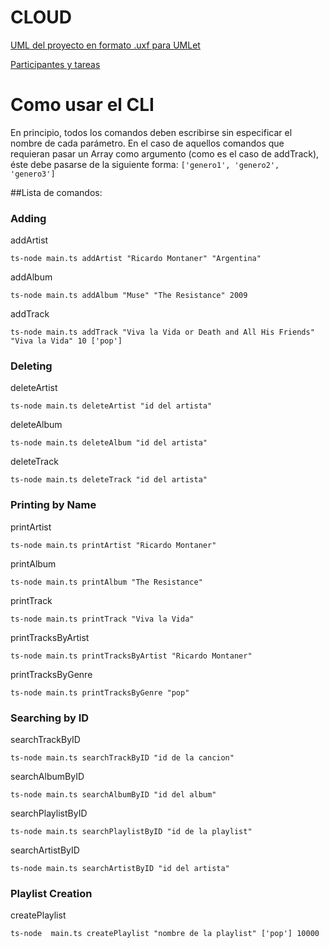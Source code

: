 # CLOUD
[UML del proyecto en formato .uxf para UMLet](https://drive.google.com/open?id=1-2fpGDMqsugofodmgfh4mIQsrTqtYr2h)

[Participantes y tareas](https://docs.google.com/document/d/1oZkZBpJpao1iOtaDj5O7Xel5HWM6COfErh9GmqVyri0)




# Como usar el CLI

En principio, todos los comandos deben escribirse sin especificar el nombre de cada parámetro. En el caso de aquellos comandos que requieran pasar un Array como argumento (como es el caso de addTrack), éste debe pasarse de la siguiente forma: `['genero1', 'genero2', 'genero3']`

##Lista de comandos:

### Adding

addArtist

``ts-node main.ts addArtist "Ricardo Montaner" "Argentina"``

addAlbum

`ts-node main.ts addAlbum "Muse" "The Resistance" 2009`

addTrack

``ts-node main.ts addTrack "Viva la Vida or Death and All His Friends​" "Viva la Vida" 10 ['pop']``

### Deleting

deleteArtist

`ts-node main.ts deleteArtist "id del artista"`

deleteAlbum

`ts-node main.ts deleteAlbum "id del artista"`

deleteTrack

`ts-node main.ts deleteTrack "id del artista"`

### Printing by Name

printArtist

`ts-node main.ts printArtist "Ricardo Montaner"`

printAlbum

`ts-node main.ts printAlbum "The Resistance"`

printTrack

`ts-node main.ts printTrack "Viva la Vida"`

printTracksByArtist

`ts-node main.ts printTracksByArtist "Ricardo Montaner"`

printTracksByGenre

`ts-node main.ts printTracksByGenre "pop"`

### Searching by ID

searchTrackByID

`ts-node main.ts searchTrackByID "id de la cancion"`

searchAlbumByID

`ts-node main.ts searchAlbumByID "id del album"`

searchPlaylistByID

`ts-node main.ts searchPlaylistByID "id de la playlist"`

searchArtistByID

`ts-node main.ts searchArtistByID "id del artista"`

### Playlist Creation

createPlaylist

`ts-node  main.ts createPlaylist "nombre de la playlist" ['pop'] 10000`
